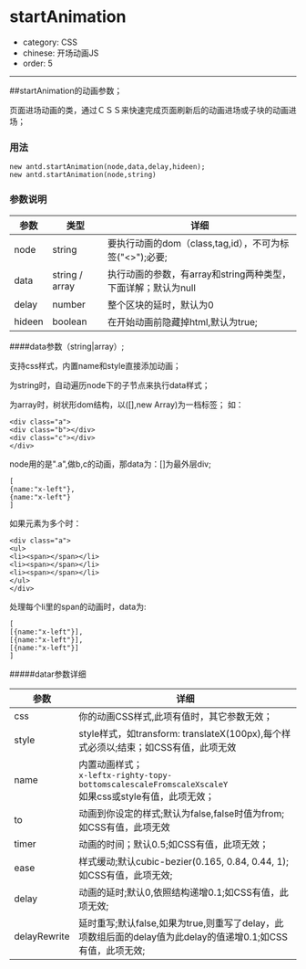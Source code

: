 # startAnimation

- category: CSS
- chinese: 开场动画JS
- order: 5

---

<script>
(function() {
/**
 * Created by jljsj on 15/7/3.
 */

var startAnim = function (node, data, delay, hideen) {
    this.nodeStr = node;
    this.doc = document;
    this.tweenData = data instanceof Array ? data : null;
    this.str = typeof data == "string" ? data : "x-right";
    this.delay = Number(delay) ? delay : 0;
    hideen = typeof hideen == "undefined" ? true : hideen;
    if (hideen) {
        this.doc.documentElement.style.opacity = 0;
        this.doc.documentElement.style.visibility = "hidden";
    }

    this.ready();
};
var a = startAnim.prototype = [];
a.error = function (msg) {
    throw new Error(msg);
};
a.ready = function () {
    var self = this;

    function detach() {
        if (self.doc.addEventListener) {
            self.doc.removeEventListener("DOMContentLoaded", completed, false);
            window.removeEventListener("load", completed, false);
        } else {
            self.doc.detachEvent("onreadystatechange", completed);
            window.detachEvent("onload", completed);
        }
    }

    function completed() {
        if (self.doc.addEventListener || event.type === "load" || self.doc.readyState === "complete") {
            detach();
            self.init();
        }
    }

    if (self.doc.readyState === "complete") {
        completed()
    } else if (self.doc.addEventListener) {
        self.doc.addEventListener("DOMContentLoaded", completed, false);
        window.addEventListener("load", completed, false);
    } else {
        self.doc.attachEvent("onreadystatechange", completed);
        window.attachEvent("onload", completed);
    }
};

a.init = function () {
    var self = this,
        regTag = (/^<(\w+)\s*\/?>(?:<\/\1>|)$/),
        rquickExpr = /^(?:#([\w-]+)|(\w+)|\.([\w-]+))$/;
    var htmlStyle = self.doc.documentElement;
    self.removeStyle(htmlStyle, "visibility:hidden;opacity:0");
    if (htmlStyle.style.length <= 0) {
        self.doc.documentElement.removeAttribute("style");
    }
    if (!self.nodeStr || regTag.test(self.nodeStr)) {
        return self.error("元素错误;");
    }
    if (typeof self.nodeStr == "string") {
        //var m=rquickExpr.exec(self.nodeStr);
        self.push.apply(self, self.doc.querySelectorAll(self.nodeStr))
    }
    if (!self.length) {
        return self.error("元素错误;");
    }
    for (var i = 0; i < self.length; i++) {
        var m = self[i];
        self.removeStyle(m, "visibility:hidden;opacity:0");
    }
    var mc = self.length == 1 ? self[0].children : self;
    self.forTweenData(mc, self.tweenData, function (mc, data) {
        if (!mc) {
            console.log("数据多余:" + JSON.stringify(data));
            return
        }
        mc.style.opacity = "0";
        mc.style.visibility = "visible";
        if (data) {
            if ((data.style || data.name) && !data.to) {
                self.addStyle(mc, self.animNameGroup(data.style || data.name))
            }
        } else {
            self.addStyle(mc, self.animNameGroup(self.str))
        }
    });
    var delay = self.delay || 10;
    setTimeout(function () {
        self.addTween();
    }, delay);
};

a.getTransform = function () {
    var style = "transform";
    if (!style in this.doc.documentElement.style) {
        var prefix = ['webkit', 'moz', 'ms', 'o'];
        for (var i in prefix) {
            style = "-" + prefix[i] + "-transform";
            if ("-" + prefix[i] + "-transform" in this.doc.documentElement.style) break;
        }
    }
    return style
};
a.getTransition = function () {
    var style = "transition";
    if (!style in this.doc.documentElement.style) {
        var prefix = ['webkit', 'moz', 'ms', 'o'];
        for (var i in prefix) {
            style = "-" + prefix[i] + "-transition";
            if ("-" + prefix[i] + "-transition" in this.doc.documentElement.style) break;
        }
    }
    return style
};
//遍历dom节点；
a.forTweenData = function (mc, data, callFunc) {
    if (!mc) {
        console.log("数据多余:" + JSON.stringify(data));
        return
    }
    var tm = mc.children || mc,
        i = 0;
    if (data && data.length) {
        for (i = 0; i < data.length; i++) {
            if (data[i].length) {
                this.forTweenData(tm[i], data[i], callFunc)
            } else {
                callFunc(tm[i], data[i])
            }
        }
    } else {
        for (i = 0; i < tm.length; i++) {
            if (mc.children) {
                callFunc(tm[i], null);
            } else {
                this.forTweenData(tm[i], null, callFunc);
            }
        }
    }
};
//添加样式类
a.addClass = function (m, value) {
    var _classname = m.className, s_k = " ";
    if (_classname.indexOf(value) < 0) {
        m.className += s_k + value;
    }
    m.className = m.className.trim()
};
//删除样式类
a.removeClass = function (m, value) {
    var rclass = /[\t\r\n\f]/g;
    var _classname = (" " + m.className + " ").replace(" " + rclass + " ", " ");
    while (_classname.indexOf(value) >= 0) {
        _classname = _classname.replace(value, " ");
    }
    m.className = _classname.trim();
    if (!m.className || m.className == "" || m.className == " ") {
        m.removeAttribute("class")
    }
};
//添加style
a.addStyle = function (mc, style) {
    var cArr = style.trim().split(";");
    var _style = mc.getAttribute("style");
    _style += style;
    mc.setAttribute("style", _style);
};
//删除style;
a.removeStyle = function (mc, style) {
    var cArr = style.trim().split(";");
    for (var i = 0; i < cArr.length; i++) {
        if (cArr[i] && cArr[i] !== "") {
            var sArr = cArr[i].split(":");
            var _style = mc.style.cssText.replace(sArr[0] + ":", "").replace(sArr[1] + ";", "");
            mc.setAttribute("style", _style)
        }
    }
};
a.addTween = function () {

    //查找tweenDataArr与dom下子级的匹配；
    var self = this, delay = 0, ease = "cubic-bezier(0.165, 0.84, 0.44, 1)", timer = 0.5;

    function whichAnimationEvent() {
        var animation = {
            'animation': 'animationend',
            'oAnimation': 'oanimationend',
            'MozAnimation': 'mozAnimationEnd',
            'WebkitAnimation': 'webkitAnimationEnd',
            'msAnimation': 'MSAnimationEnd'
        };
        for (var t in animation) {
            if (t in self.doc.documentElement.style) {
                return animation[t];
            }
        }
    }

    function whichTransitionEvent() {
        var transitions = {
            'transition': 'transitionend',
            'OTransition': 'oTransitionEnd',
            'MozTransition': 'transitionend',
            'WebkitTransition': 'webkitTransitionEnd'
        }

        for (var t in transitions) {
            if (t in self.doc.documentElement.style) {
                return transitions[t];
            }
        }
    }

    function setAnimEventEnd(mc, css) {
        var animationEvent = whichAnimationEvent();

        function _event(e) {
            if (self.doc.addEventListener) {
                mc.removeEventListener(animationEvent, _event)
            } else {
                window.detachEvent(animationEvent, _event);
            }
            self.removeClass(mc, css);
        }

        if (self.doc.addEventListener) {
            animationEvent && mc.addEventListener(animationEvent, _event);
        } else {
            animationEvent && mc.attachEvent(animationEvent, _event);
        }
    }

    function setTrnsitionEnd(mc) {
        var transitionEvent = whichTransitionEvent();

        function _event(e) {
            if (self.doc.addEventListener) {
                mc.removeEventListener(transitionEvent, _event)
            } else {
                window.detachEvent(transitionEvent, _event);
            }
            self.removeStyle(mc, "opactiy:1;visibility:visible");
            var s = mc.getAttribute("style").split(";");
            var i = 0, _style = "";
            while (i < s.length) {
                if (s[i] !== "") {
                    if (s[i].indexOf(mc.style[self.getTransition()]) >= 0) {
                        s[i] = "";

                    }
                    if (s[i] !== "") {
                        _style += s[i] + ";"
                    }
                }
                i++
            }
            mc.setAttribute("style", _style);
        }

        if (self.doc.addEventListener) {
            transitionEvent && mc.addEventListener(transitionEvent, _event);
        } else {
            transitionEvent && mc.attachEvent(transitionEvent, _event);
        }
    }

    var mc = self.length == 1 ? self[0].children : self;
    self.forTweenData(mc, self.tweenData, function (mc, data) {
        if (!mc) {
            console.log("数据多余:" + JSON.stringify(data));
            return
        }
        setTimeout(function () {
            var tweenStr = " " + timer + "s " + ease + " " + delay + "s";

            function fjStyle(mc, style) {
                var cArr = style.trim().split(";");
                for (var i = 0; i < cArr.length; i++) {
                    if (cArr[i] && cArr[i] !== "") {
                        var sArr = cArr[i].split(":");
                        mc.style[self.getTransition()] = sArr[0] + tweenStr;
                    }
                }
            }

            if (data) {
                var _delay = data.delay || delay,
                    _ease = data.ease || ease,
                    _timer = data.timer || timer;
                //重写延时
                delay = data.delayRewrite ? _delay : delay;
                tweenStr = " " + _timer + "s " + _ease + " " + _delay + "s";

                if (data.css) {
                    mc.style[self.getTransition()] = "none";
                    self.addClass(mc, data.css);
                    setAnimEventEnd(mc, data.css);
                } else if ((data.style || data.name) && !data.css) {
                    var _name = self.animNameGroup(data.style || data.name);
                    fjStyle(mc, _name);
                    if (data.to) {
                        self.addStyle(mc, _name)
                    } else {
                        self.removeStyle(mc, _name)
                    }
                }
            } else {
                fjStyle(mc, self.animNameGroup(self.str));
                self.removeStyle(mc, self.animNameGroup(self.str))
            }
            mc.style[self.getTransition()] = mc.style[self.getTransition()] ? mc.style[self.getTransition()] + "," + "opacity" + tweenStr : "opacity" + tweenStr;
            mc.style.opacity = 1;
            delay += 0.1;
            //console.log(mc.style[self.getTransition()])
            setTrnsitionEnd(mc)
        }, 10)
    });
};
a.animNameGroup = function (name) {
    var _style = "", self = this;
    switch (name) {
        case "x-left":
            _style = self.getTransform() + ":translateX(-30px)";
            break;
        case "x-right":
            _style = self.getTransform() + ":translateX(30px)";
            break;
        case "y-bottom":
            _style = self.getTransform() + ":translateY(30px)";
            break;
        case "y-top":
            _style = self.getTransform() + ":translateY(-30px)";
            break;
        case "scale":
            _style = self.getTransform() + ":scale(0)";
            break;
        case "scaleFrom":
            _style = self.getTransform() + ":scale(2)";
            break;
        case "scaleX":
            _style = self.getTransform() + ":scaleX(0)";
            break;
        case "scaleY":
            _style = self.getTransform() + ":scaleY(0)";
            break;
        default :
            _style = name;
            break;
    }
    return _style
};

antd.startAnimation = startAnim;gi
})();
</script>

##startAnimation的动画参数；

页面进场动画的类，通过ＣＳＳ来快速完成页面刷新后的动画进场或子块的动画进场；

### 用法
<pre><code>new antd.startAnimation(node,data,delay,hideen);
new antd.startAnimation(node,string)</code></pre>

### 参数说明

|参数             |类型    |详细                                                 |
|-----------------|-------|----------------------------------------------------|
|node             |string|要执行动画的dom（class,tag,id），不可为标签("<>");必要;  |
|data             |string / array|执行动画的参数，有array和string两种类型，下面详解；默认为null|
|delay            |number|整个区块的延时，默认为0                                |
|hideen           |boolean|在开始动画前隐藏掉html,默认为true;                     |

####data参数（string|array）;

支持css样式，内置name和style直接添加动画；

为string时，自动遍历node下的子节点来执行data样式；

为array时，树状形dom结构，以([],new Array)为一档标签；
如：

<pre><code>&lt;div class="a"&gt;
&lt;div class="b"&gt;&lt;/div&gt;
&lt;div class="c"&gt;&lt;/div&gt;
&lt;/div&gt;</code></pre>

node用的是".a",做b,c的动画，那data为：[]为最外层div;
<pre><code>[
{name:"x-left"},
{name:"x-left"}
]</code></pre>

如果元素为多个时：

<pre><code>&lt;div class="a"&gt;
&lt;ul&gt;
&lt;li&gt;&lt;span&gt;&lt;/span&gt;&lt;/li&gt;
&lt;li&gt;&lt;span&gt;&lt;/span&gt;&lt;/li&gt;
&lt;li&gt;&lt;span&gt;&lt;/span&gt;&lt;/li&gt;
&lt;/ul&gt;
&lt;/div&gt;</code></pre>

处理每个li里的span的动画时，data为:

<pre><code>[
[{name:"x-left"}],
[{name:"x-left"}],
[{name:"x-left"}]
]</code></pre>


#####datar参数详细

|参数             |详细                                                 |
|-----------------|----------------------------------------------------|
|css              |你的动画CSS样式,此项有值时，其它参数无效；               |
|style            |style样式，如transform: translateX(100px),每个样式必须以;结束；如CSS有值，此项无效|
|name             |内置动画样式；<br/><code>x-left</code><code>x-right</code><code>y-top</code><code>y-bottom</code><code>scale</code><code>scaleFrom</code><code>scaleX</code><code>scaleY</code><br/>如果css或style有值，此项无效；|
|to               |动画到你设定的样式;默认为false,false时值为from;如CSS有值，此项无效|
|timer            |动画的时间；默认0.5;如CSS有值，此项无效；|
|ease             |样式缓动;默认cubic-bezier(0.165, 0.84, 0.44, 1);如CSS有值，此项无效;|
|delay            |动画的延时;默认0,依照结构递增0.1;如CSS有值，此项无效;|
|delayRewrite     |延时重写;默认false,如果为true,则重写了delay，此项数组后面的delay值为此delay的值递增0.1;如CSS有值，此项无效;|